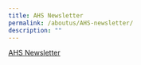 ```yaml
---
title: AHS Newsletter
permalink: /aboutus/AHS-newsletter/
description: ""
---
```

[AHS Newsletter](/files/About%20Us/AHS%20Newsletter/Newsletter_2022.pdf)